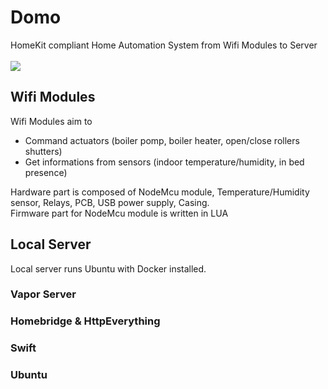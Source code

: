 # Domo
HomeKit compliant Home Automation System from Wifi Modules to Server
<br><br>
![](https://docs.google.com/uc?id=0BxOSr4OUvNOfWU0tSzIyVG1mT2c)
<br>
## Wifi Modules
Wifi Modules aim to 
- Command actuators (boiler pomp, boiler heater, open/close rollers shutters)
- Get informations from sensors (indoor temperature/humidity, in bed presence)

Hardware part is composed of NodeMcu module, Temperature/Humidity sensor, Relays, PCB, USB power supply, Casing.
<br>
Firmware part for NodeMcu module is written in LUA
## Local Server
Local server runs Ubuntu with Docker installed. 
### Vapor Server
### Homebridge & HttpEverything
### Swift
### Ubuntu



